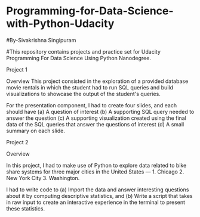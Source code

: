 # Programming-for-Data-Science-with-Python-Udacity

#By-Sivakrishna Singipuram

#This repository contains projects and practice set for Udacity Programming For Data Science Using Python Nanodegree.

Project 1

Overview
This project consisted in the exploration of a provided database movie rentals in which the student had to run SQL queries and build visualizations to showcase the output of the student's queries.

For the presentation component, I had to create four slides, and each should have 
(a) A question of interest 
(b) A supporting SQL query needed to answer the question
(c) A supporting visualization created using the final data of the SQL queries that answer the questions of interest
(d) A small summary on each slide.


Project 2

Overview

In this project, I had to make use of Python to explore data related to bike share systems for three major cities in the United States — 1. Chicago
2. New York City
3. Washington. 

I had to write code to 
(a) Import the data and answer interesting questions about it by computing descriptive statistics, and 
(b) Write a script that takes in raw input to create an interactive experience in the terminal to present these statistics.



